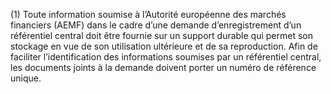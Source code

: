 (1) Toute information soumise à l’Autorité européenne des marchés financiers (AEMF) dans le cadre d’une demande d’enregistrement d’un référentiel central doit être fournie sur un support durable qui permet son stockage en vue de son utilisation ultérieure et de sa reproduction. Afin de faciliter l’identification des informations soumises par un référentiel central, les documents joints à la demande doivent porter un numéro de référence unique.